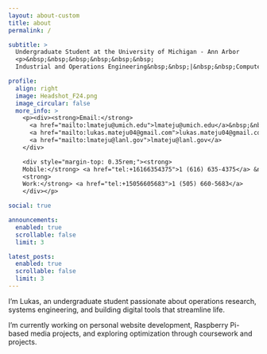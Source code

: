 ```yaml
---
layout: about-custom
title: about
permalink: /

subtitle: >
  Undergraduate Student at the University of Michigan - Ann Arbor
  <p>&nbsp;&nbsp;&nbsp;&nbsp;&nbsp;&nbsp;
  Industrial and Operations Engineering&nbsp;&nbsp;|&nbsp;&nbsp;Computer Science</p>

profile:
  align: right
  image: Headshot_F24.png
  image_circular: false
  more_info: >
    <p><div><strong>Email:</strong> 
      <a href="mailto:lmateju@umich.edu">lmateju@umich.edu</a>&nbsp;&nbsp;|&nbsp;&nbsp;
      <a href="mailto:lukas.mateju04@gmail.com">lukas.mateju04@gmail.com</a>&nbsp;&nbsp;|&nbsp;&nbsp;
      <a href="mailto:lmateju@lanl.gov">lmateju@lanl.gov</a>
    </div>

    <div style="margin-top: 0.35rem;"><strong>
    Mobile:</strong> <a href="tel:+16166354375">1 (616) 635-4375</a> &nbsp;&nbsp;
    <strong>
    Work:</strong> <a href="tel:+15056605683">1 (505) 660-5683</a>
    </div></p>

social: true

announcements:
  enabled: true
  scrollable: false
  limit: 3

latest_posts:
  enabled: true
  scrollable: false
  limit: 3
---
```


I’m Lukas, an undergraduate student passionate about operations research, systems engineering, and building digital tools that streamline life.

I’m currently working on personal website development, Raspberry Pi-based media projects, and exploring optimization through coursework and projects.